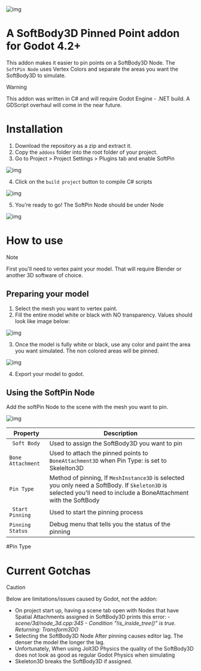 ![img](https://i.imgur.com/1SrS3BG.gif)
# A SoftBody3D Pinned Point addon for Godot 4.2+
This addon makes it easier to pin points on a SoftBody3D Node. The `SoftPin Node` uses Vertex Colors and separate the areas you want the SoftBody3D to simulate.
> [!WARNING]
> This addon was written in C# and will require Godot Engine - .NET build. A GDScript overhaul will come in the near future.  

# Installation
1. Download the repository as a zip and extract it.
2. Copy the `addons` folder into the root folder of your project.
3. Go to Project > Project Settings > Plugins tab and enable SoftPin

![img](https://i.imgur.com/yX16MdL.png) 

4. Click on the `build project` button to compile C# scripts

![img](https://i.imgur.com/WRO9M6b.png)

5. You're ready to go! The SoftPin Node should be under Node

![img](https://i.imgur.com/VzXU6Fh.png)


# How to use
>[!NOTE]
>First you'll need to vertex paint your model. That will require Blender or another 3D software of choice.

## Preparing your model
1. Select the mesh you want to vertex paint. 
2. Fill the entire model white or black with NO transparency. Values should look like image below:  

![img](https://i.imgur.com/6F5A1mi.png)

3. Once the model is fully white or black, use any color and paint the area you want simulated. The non colored areas will be pinned.

![img](https://i.imgur.com/hAZesYI.png)

4. Export your model to godot.

## Using the SoftPin Node
Add the softPin Node to the scene with the mesh you want to pin.

![img](https://i.imgur.com/rKPyuAQ.png)

| Property      |     Description |
| ------------- | -------------   |
|` Soft Body`  | Used to assign the SoftBody3D you want to pin |
| `Bone Attachment`  | Used to attach the pinned points to `BoneAttachment3D` when Pin Type: is set to Skelelton3D |
| `Pin Type`  | Method of pinning, If `MeshInstance3D` is selected you only need a SoftBody. If `Skeleton3D` is selected you'll need to include a BoneAttachment with the SoftBody  |
|` Start Pinning`  | Used to start the pinning process |
| `Pinning Status` | Debug menu that tells you the status of the pinning|

#Pin Type


# Current Gotchas
> [!CAUTION]
> Below are limitations/issues caused by Godot, not the addon:

* On project start up, having a scene tab open with Nodes that have Spatial Attachments assigned in SoftBody3D prints this error: - _scene/3d/node_3d.cpp:345 - Condition "!is_inside_tree()" is true. Returning: Transform3D()_
* Selecting the SoftBody3D Node After pinning causes editor lag. The denser the model the longer the lag. 
* Unfortunately, When using Jolt3D Physics the quality of the SoftBody3D does not look as good as regular Godot Physics when simulating
* Skeleton3D breaks the SoftBody3D if assigned. 
